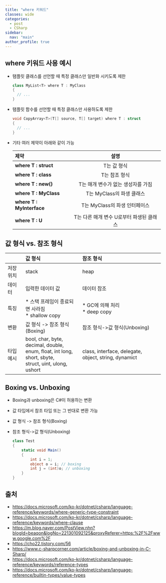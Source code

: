 ```yaml
---
title: "where 키워드"
classes: wide
categories: 
  - post
  - CSharp
sidebar:
  nav: "main"
author_profile: true
---
```

   
## where 키워드 사용 예시

* 탬플릿 클래스를 선언할 때 특정 클래스만 일반화 시키도록 제한

  ```csharp
  class MyList<T> where T : MyClass
  {
    // ...
  }
  ```

* 탬플릿 함수를 선언할 때 특정 클래스만 사용하도록 제한

  ```csharp
  void CopyArray<T>(T[] source, T[] target) where T : struct
  {
    // ...
  }
  ```

* 기타 여러 제약이 아래와 같이 가능

  |제약|설명|  
  |:---|:---:|
  |**where T : struct**|T는 값 형식|  
  |**where T : class**|T는 참조 형식|  
  |**where T : new()**|T는 매개 변수가 없는 생성자를 가짐|  
  |**where T : MyClass**|T는 MyClass의 파생 클래스|  
  |**where T : MyInterface**|T는 MyClass의 파생 인터페이스|  
  |**where T : U**|T는 다른 매개 변수 U로부터 파생된 클래스|  

## 값 형식 vs. 참조 형식

  ||값 형식|참조 형식|  
  |:---|:---|:---|
  |저장 위치|stack|heap|
  |데이터|입력한 데이터 값|데이터 참조|
  |특징|* 스택 프레임이 종료되면 사라짐<br />* shallow copy|* GC에 의해 처리<br />* deep copy|
  |변환|값 형식 -> 참조 형식(Boxing)|참조 형식->값 형식(Unboxing)|
  |타입 예시|bool, char, byte, decimal, double,<br />enum, float, int long, short, sbyte,<br /> struct, uint, ulong, ushort|class, interface, delegate, object, string, dynamict|

## Boxing vs. Unboxing
* Boxing과 unboxing은 C#이 허용하는 변환
* 값 타입에서 참조 타입 또는 그 반대로 변환 가능
* 값 형식 -> 참조 형식(Boxing)
* 참조 형식->값 형식(Unboxing)

  ```csharp
  class Test  
  {  
      static void Main()  
      {  
          int i = 1;  
          object o = i; // boxing  
          int j = (int)o; // unboxing  
      }  
  }  
  ```

## 출처
* <https://docs.microsoft.com/ko-kr/dotnet/csharp/language-reference/keywords/where-generic-type-constraint>
* <https://docs.microsoft.com/ko-kr/dotnet/csharp/language-reference/keywords/where-clause>
* <https://m.blog.naver.com/PostView.nhn?blogId=beaqon&logNo=221301092125&proxyReferer=https:%2F%2Fwww.google.com%2F>
* <https://cho22.tistory.com/56>
* <https://www.c-sharpcorner.com/article/boxing-and-unboxing-in-C-Sharp/>
* <https://docs.microsoft.com/ko-kr/dotnet/csharp/language-reference/keywords/reference-types>
* <https://docs.microsoft.com/ko-kr/dotnet/csharp/language-reference/builtin-types/value-types>